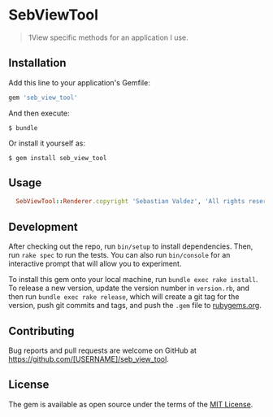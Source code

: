 # SebViewTool

> 1View specific methods for an application I use.

## Installation

Add this line to your application's Gemfile:

```ruby
gem 'seb_view_tool'
```

And then execute:

    $ bundle

Or install it yourself as:

    $ gem install seb_view_tool

## Usage

```ruby
  SebViewTool::Renderer.copyright 'Sebastian Valdez', 'All rights reserved'
```

## Development

After checking out the repo, run `bin/setup` to install dependencies. Then, run `rake spec` to run the tests. You can also run `bin/console` for an interactive prompt that will allow you to experiment.

To install this gem onto your local machine, run `bundle exec rake install`. To release a new version, update the version number in `version.rb`, and then run `bundle exec rake release`, which will create a git tag for the version, push git commits and tags, and push the `.gem` file to [rubygems.org](https://rubygems.org).

## Contributing

Bug reports and pull requests are welcome on GitHub at https://github.com/[USERNAME]/seb_view_tool.


## License

The gem is available as open source under the terms of the [MIT License](http://opensource.org/licenses/MIT).

